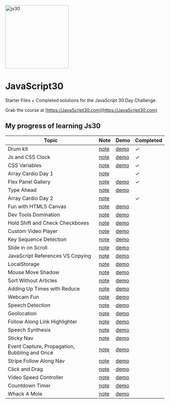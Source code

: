﻿
<img src="https://res.cloudinary.com/wesbos/image/fetch/w_700,q_auto,f_auto/https://courses.wesbos.com/images/JS3-social-share.png" alt="js30" width="200"/>

# JavaScript30

Starter Files + Completed solutions for the JavaScript 30 Day Challenge.

Grab the course at [https://JavaScript30.com](https://JavaScript30.com)

## My progress of learning Js30

  Topic           | Note  | Demo | Completed |
| ------------ | ----  | --- | ----- |
| Drum kit | [note](https://github.com/Becklin/JavaScript30/wiki/Day1) | [demo](https://codepen.io/beckyenwen/pen/oNZZeVZ) | &check; |
|Js and CSS Clock | [note](https://github.com/Becklin/JavaScript30/wiki/Day2) |[demo](https://codepen.io/beckyenwen/pen/oNZwzZK) |&check;|
|CSS Variables | [note](https://github.com/Becklin/JavaScript30/wiki/Day3) |[demo](https://codepen.io/beckyenwen/pen/qBrXMYg) |&check;|
|Array Cardio Day 1| [note](https://github.com/Becklin/JavaScript30/wiki/Day4) ||&check;|
|Flex Panel Gallery| [note](https://github.com/Becklin/JavaScript30/wiki/Day5) |[demo](https://codepen.io/beckyenwen/pen/oNZGRGN) |&check;|
|Type Ahead| [note](https://github.com/Becklin/JavaScript30/wiki/Day6) |[demo]() | |
|Array Cardio Day 2| [note](https://github.com/Becklin/JavaScript30/wiki/Day7) ||&check;|
|Fun with HTML5 Canvas| [note](https://github.com/Becklin/JavaScript30/wiki/Day8) |[demo]() | |
|Dev Tools Domination| [note](https://github.com/Becklin/JavaScript30/wiki/Day9) |[demo]() | |
|Hold Shift and Check Checkboxes| [note](https://github.com/Becklin/JavaScript30/wiki/Day10) |[demo]() | |
|Custom Video Player| [note](https://github.com/Becklin/JavaScript30/wiki/Day11) |[demo]() | |
|Key Sequence Detection| [note](https://github.com/Becklin/JavaScript30/wiki/Day12) |[demo]() | |
|Slide in on Scroll| [note](https://github.com/Becklin/JavaScript30/wiki/Day13) |[demo]() | |
|JavaScript References VS Copying| [note](https://github.com/Becklin/JavaScript30/wiki/Day14) |[demo]() | |
|LocalStorage| [note](https://github.com/Becklin/JavaScript30/wiki/Day15) |[demo]() | |
|Mouse Move Shadow| [note](https://github.com/Becklin/JavaScript30/wiki/Day16) |[demo]() | |
|Sort Without Articles| [note](https://github.com/Becklin/JavaScript30/wiki/Day17) |[demo]() | |
|Adding Up Times with Reduce| [note](https://github.com/Becklin/JavaScript30/wiki/Day18) |[demo]() | |
|Webcam Fun| [note](https://github.com/Becklin/JavaScript30/wiki/Day19) |[demo]() | |
|Speech Detection| [note](https://github.com/Becklin/JavaScript30/wiki/Day20) |[demo]() | |
|Geolocation| [note](https://github.com/Becklin/JavaScript30/wiki/Day21) |[demo]() | |
|Follow Along Link Highlighter| [note](https://github.com/Becklin/JavaScript30/wiki/Day22) |[demo]() | |
|Speech Synthesis| [note](https://github.com/Becklin/JavaScript30/wiki/Day23) |[demo]() | |
|Sticky Nav| [note](https://github.com/Becklin/JavaScript30/wiki/Day24) |[demo]() | |
|Event Capture, Propagation, Bubbling and Once| [note](https://github.com/Becklin/JavaScript30/wiki/Day25) |[demo]() | |
|Stripe Follow Along Nav| [note](https://github.com/Becklin/JavaScript30/wiki/Day26) |[demo]() | |
|Click and Drag| [note](https://github.com/Becklin/JavaScript30/wiki/Day27) |[demo]() | |
|Video Speed Controller| [note](https://github.com/Becklin/JavaScript30/wiki/Day28) |[demo]() | |
|Countdown Timer| [note](https://github.com/Becklin/JavaScript30/wiki/Day29) |[demo]() | |
|Whack A Mole| [note](https://github.com/Becklin/JavaScript30/wiki/Day30) |[demo]() | |



